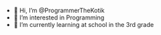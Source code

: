 - 👋 Hi, I’m @ProgrammerTheKotik
- 👀 I’m interested in Programming
- 🌱 I’m currently learning at school in the 3rd grade


<!---
ProgrammerTheKotik/ProgrammerTheKotik is a ✨ special ✨ repository because its `README.md` (this file) appears on your GitHub profile.
You can click the Preview link to take a look at your changes.
--->
